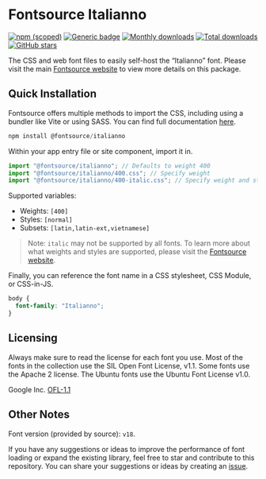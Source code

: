 # Fontsource Italianno

[![npm (scoped)](https://img.shields.io/npm/v/@fontsource/italianno?color=brightgreen)](https://www.npmjs.com/package/@fontsource/italianno) [![Generic badge](https://img.shields.io/badge/fontsource-passing-brightgreen)](https://github.com/fontsource/fontsource) [![Monthly downloads](https://badgen.net/npm/dm/@fontsource/italianno)](https://github.com/fontsource/fontsource) [![Total downloads](https://badgen.net/npm/dt/@fontsource/italianno)](https://github.com/fontsource/fontsource) [![GitHub stars](https://img.shields.io/github/stars/fontsource/fontsource.svg?style=social&label=Star)](https://github.com/fontsource/fontsource/stargazers)

The CSS and web font files to easily self-host the “Italianno” font. Please visit the main [Fontsource website](https://fontsource.org/fonts/italianno) to view more details on this package.

## Quick Installation

Fontsource offers multiple methods to import the CSS, including using a bundler like Vite or using SASS. You can find full documentation [here](https://fontsource.org/docs/getting-started/introduction).

```javascript
npm install @fontsource/italianno
```

Within your app entry file or site component, import it in.

```javascript
import "@fontsource/italianno"; // Defaults to weight 400
import "@fontsource/italianno/400.css"; // Specify weight
import "@fontsource/italianno/400-italic.css"; // Specify weight and style
```

Supported variables:
- Weights: `[400]`
- Styles: `[normal]`
- Subsets: `[latin,latin-ext,vietnamese]`

> Note: `italic` may not be supported by all fonts. To learn more about what weights and styles are supported, please visit the [Fontsource website](https://fontsource.org/fonts/italianno).

Finally, you can reference the font name in a CSS stylesheet, CSS Module, or CSS-in-JS.

```css
body {
  font-family: "Italianno";
}
```

## Licensing
Always make sure to read the license for each font you use. Most of the fonts in the collection use the SIL Open Font License, v1.1. Some fonts use the Apache 2 license. The Ubuntu fonts use the Ubuntu Font License v1.0.

Google Inc.
[OFL-1.1](http://scripts.sil.org/OFL)

## Other Notes
Font version (provided by source): `v18`.

If you have any suggestions or ideas to improve the performance of font loading or expand the existing library, feel free to star and contribute to this repository. You can share your suggestions or ideas by creating an [issue](https://github.com/fontsource/fontsource/issues).